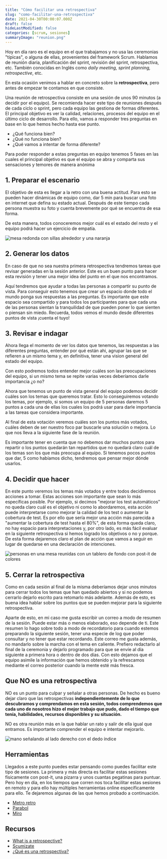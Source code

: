 ```yaml
---
title: "Cómo facilitar una retrospectiva"
slug: "como-facilitar-una-retrospectiva"
date: 2021-04-30T00:00:07.000Z
draft: false
hideLastModified: false
categories: [scrum, sesiones]
summaryImage: "reunion.png"
---
```


Hoy en día raro es el equipo en el que trabajamos y no usa las ceremonias "típicas", o alguna de ellas, provenientes del framework Scrum. Hablamos de reunión diaria, planificación del sprint, revisión del sprint, retrospectiva, etc. También conocidas en Inglés como *daily meeting, sprint planning, retrospective*, etc.

En esta ocasión venimos a hablar en concreto sobre la **retrospectiva**, pero antes de empezar te contamos en que consiste.

Una reunión de retrospectiva consiste en una sesión de unos 90 minutos (a decidir por el equipo). Se recomienda hacer este tipo de reuniones después de cada ciclo o sprint, pero cada equipo las gestiona de formas diferentes. El principal objetivo es ver la calidad, relaciones, procesos del equipo en el último ciclo de desarrollo. Para ello, vamos a responder tres preguntas en base en lo que hemos hecho hasta ese punto.

- ¿Qué funciona bien?
- ¿Qué no funciona bien?
- ¿Qué vamos a intentar de forma diferente?

Para poder responder a estas preguntas en equipo tenemos 5 fases en las cuales el principal objetivo es que el equipo se abra y comparta sus sensaciones y temores de manera anónima

## 1. Preparar el escenario

El objetivo de esta es llegar a la retro con una buena actitud. Para esto se pueden hacer dinámicas de equipo como, dar 5 min para buscar una foto en internet que defina su estado actual. Después de este tiempo cada persona muestra su foto y cuenta brevemente por qué se encuentra de esa forma.

De esta manera, todos conoceremos mejor cuál es el estado del resto y el equipo podrá hacer un ejercicio de empatía.

![mesa redonda con sillas alrededor y una naranja](mesa.png)

## 2. Generar los datos

En caso de que no sea nuestra primera retrospectiva tendremos tareas que revisar generadas en la sesión anterior. Este es un buen punto para hacer esta revisión y tener una mejor idea del punto en el que nos encontramos.

Aquí tendremos que ayudar a todas las personas a compartir su punto de vista. Para conseguir esto tenemos que crear un espacio donde todo el mundo ponga sus respuestas a las preguntas. Es importante que este espacio sea compartido y para todos los participantes para que cada una de las personas sientan la tranquilidad de que pueden poner lo que sienten o piensan sin miedo. Recuerda, todos vemos el mundo desde diferentes puntos de vista ¡cuenta el tuyo!

## 3. Revisar e indagar

Ahora llega el momento de ver los datos que tenemos, las respuestas a las diferentes preguntas, entender por qué están ahi, agrupar las que se refieren a un mismo tema y, en definitiva, tener una vision general del estado del equipo.

Con esto podremos todos entender mejor cuáles son las preocupaciones del equipo, si un mismo tema se repite varias veces deberíamos darle importancia ¿o no?

Ahora que tenemos un punto de vista general del equipo podemos decidir cuáles son los temas que queremos tratar. Esto lo conseguiremos votando los temas, por ejemplo, si somos un equipo de 5 personas daremos 5 puntos a cada una de ellas los cuales los podrá usar para darle importancia a las tareas que considera importante.

Al final de esta votación veremos cuáles son los puntos más votados, cuáles deben de ser nuestro foco par buscarle una solución o mejora. Lo que nos lleva a la siguiente fase de la reunión.

Es importante tener en cuenta que no debemos dar muchos puntos para repartir o los puntos quedarán tan repartidos que no quedará claro cuál de los temas son los que más preocupa al equipo. Si tenemos pocos puntos que dar, 5 como habíamos dicho, tendremos que pensar mejor dónde usarlos.

## 4. Decidir que hacer

En este punto veremos los temas más votados y entre todos decidiremos acciones a tomar. Estas acciones son importante que sean lo más específicas posible. Por ejemplo, si decimos "mejorar los test automáticos" no queda claro cuál es el objetivo ni como lo abordaremos, esta acción puede interpretarse como mejorar la calidad de los test o aumentar la cobertura de test. Es por ello que sería mejor una acción más parecida a "aumentar la cobertura de test hasta el 80%", de esta forma queda claro, no hay espacio para interpretaciones y, por otro lado, es más fácil evaluar en la siguiente retrospectiva si hemos logrado los objetivos o no y porque. De esta forma dejaremos claro el plan de acción que vamos a seguir en lugar de quedarse en una declaración de intenciones.

![personas en una mesa reunidas con un tablero de fondo con post-it de colores](reunion.png)

## 5. Cerrar la retrospectiva

Como en cada sesión al final de la misma deberíamos dejar unos minutos para cerrar todos los temas que han quedado abiertos y si no podemos cerrarlo dejarlo escrito para retomarlo más adelante. Además de esto, es buena idea hablar sobre los puntos que se pueden mejorar para la siguiente retrospectiva.

Aparte de esto, en mi caso me gusta escribir un correo a modo de resumen de la sesión. Puede estar más o menos elaborado, eso depende de ti. Este resumen lo hago sobre todo a modo de recordatorio para cuando estemos preparando la siguiente sesión, tener una especie de log que poder consultar y no tener que estar recordando. Este correo me gusta además, no mandarlo sobre la marcha con el tema en caliente. Prefiero redactarlo al final de la ceremonia y dejarlo programado para que se envíe al día siguiente a primera hora o dentro de dos días. Con esto dejamos que el equipo asimile la información que hemos obtenido y la refrescamos mediante el correo posterior cuando la mente esté más fresca.

## Que NO es una retrospectiva

NO es un punto para culpar y señalar a otras personas. De hecho es bueno dejar claro que las retrospectivas **independientemente de lo que descubramos y comprendamos en esta sesión, todos comprendemos que cada uno de nosotros hizo el mejor trabajo que pudo, dado el tiempo que tenía, habilidades, recursos disponibles y su situación.**

NO es otra reunión más en la que hablar un rato y salir de ella igual que entramos. Es importante comprender el equipo e intentar mejorarlo.

![mano señalando al lado derecho con el dedo índice](dedo.png)

## Herramientas

Llegados a este punto puedes estar pensando como puedes facilitar este tipo de sesiones. La primera y más directa es facilitar estas sesiones físicamente con post-it, una pizarra y unos cuantas pegatinas para puntuar. Pero hoy en día, en los tiempos que corren nos toca facilitar estas sesiones en remoto y para ello hay múltiples herramientas online específicamente para ello. Te dejaremos algunas de las que hemos probado a continuación.

- [Metro retro](https://metroretro.io/)
- [Parabol](https://www.parabol.co/)
- [Miro](https://miro.com/)

## Recursos

- [What is a retrospective?](https://retromat.org/blog/what-is-a-retrospective)
- [Scumizate](http://scrumizate.com/post/28/cmo-hacer-una-reunin-retrospectiva-muy-productiva)
- [¿Qué es una retrospectiva?](https://medium.com/kleer/qu%C3%A9-es-una-retrospectiva-a191bc822468)
